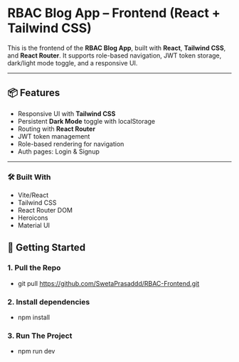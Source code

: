 # RBAC Blog App – Frontend (React + Tailwind CSS)

This is the frontend of the **RBAC Blog App**, built with **React**, **Tailwind CSS**, and **React Router**. It supports role-based navigation, JWT token storage, dark/light mode toggle, and a responsive UI.

---

## 📦 Features

- Responsive UI with **Tailwind CSS**
- Persistent **Dark Mode** toggle with localStorage
- Routing with **React Router**
- JWT token management
- Role-based rendering for navigation
- Auth pages: Login & Signup

---

### 🛠️ Built With
 - Vite/React
 - Tailwind CSS
 - React Router DOM
 - Heroicons
 - Material UI


## 🚀 Getting Started

### 1. Pull the Repo

- git pull https://github.com/SwetaPrasaddd/RBAC-Frontend.git

### 2. Install dependencies

- npm install

### 3. Run The Project
- npm run dev
